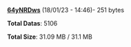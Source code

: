 [**64yNRDws**](/data/64yNRDws.txt) (18/01/23 - 14:46)- 251 bytes

**Total Datas**: 5106

**Total Size**: 31.09 MB / 31.1 MB